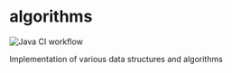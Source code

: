 # algorithms

![Java CI workflow](https://github.com/philectron/algorithms/actions/workflows/maven.yml/badge.svg?branch=main&event=push)

Implementation of various data structures and algorithms
